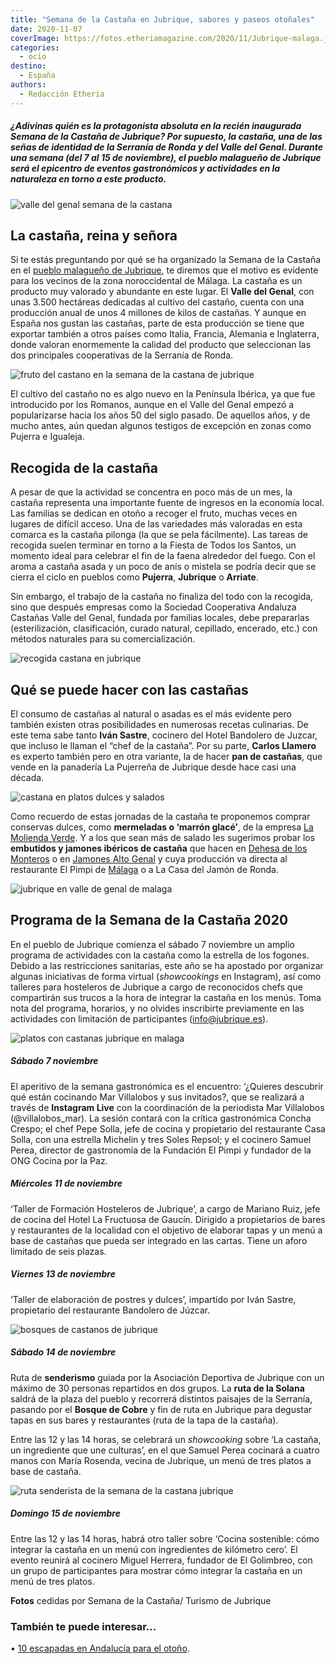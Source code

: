 ```yaml
---
title: "Semana de la Castaña en Jubrique, sabores y paseos otoñales"
date: 2020-11-07
coverImage: https://fotos.etheriamagazine.com/2020/11/Jubrique-malaga.jpg
categories: 
  - ocio
destino: 
  - España
authors: 
  - Redacción Etheria
---
```


##### ¿Adivinas quién es la protagonista absoluta en la recién inaugurada Semana de la Castaña de Jubrique? Por supuesto, la castaña, una de las señas de identidad de la Serranía de Ronda y del Valle del Genal. Durante una semana (del 7 al 15 de noviembre), el pueblo malagueño de Jubrique será el epicentro de eventos gastronómicos y actividades en la naturaleza en torno a este producto.

![valle del genal semana de la castana](https://fotos.etheriamagazine.com/2020/11/Jubrique-malaga.jpg "Bonita panorámica del Valle del Genal con Jubrique en primer plano.")

## La castaña, reina y señora

Si te estás preguntando por qué se ha organizado la Semana de la Castaña en el [pueblo 
malagueño de Jubrique](http://www.jubrique.es), te diremos que el motivo es evidente 
para los vecinos de la zona noroccidental de Málaga. La castaña es un producto muy 
valorado y abundante en este lugar. El **Valle del Genal**, con unas 3.500 hectáreas 
dedicadas al cultivo del castaño, cuenta con una producción anual de unos 4 millones de 
kilos de castañas. Y aunque en España nos gustan las castañas, parte de esta producción 
se tiene que exportar también a otros países como Italia, Francia, Alemania e 
Inglaterra, donde valoran enormemente la calidad del producto que seleccionan las dos 
principales cooperativas de la Serranía de Ronda. 

![fruto del castano en la semana de la castana de jubrique](https://fotos.etheriamagazine.com/2020/11/castana-jubrique.jpg "Las castañas crecen en el interior de unas cápsulas espinosas.")

El cultivo del castaño no es algo nuevo en la Península Ibérica, ya que fue introducido 
por los Romanos, aunque en el Valle del Genal empezó a popularizarse hacia los años 50 
del siglo pasado. De aquellos años, y de mucho antes, aún quedan algunos testigos de 
excepción en zonas como Pujerra e Igualeja. 

## Recogida de la castaña

A pesar de que la actividad se concentra en poco más de un mes, la castaña representa 
una importante fuente de ingresos en la economía local. Las familias se dedican en otoño 
a recoger el fruto, muchas veces en lugares de difícil acceso. Una de las variedades más 
valoradas en esta comarca es la castaña pilonga (la que se pela fácilmente). Las tareas 
de recogida suelen terminar en torno a la Fiesta de Todos los Santos, un momento ideal 
para celebrar el fin de la faena alrededor del fuego. Con el aroma a castaña asada y un 
poco de anís o mistela se podría decir que se cierra el ciclo en pueblos como 
**Pujerra**, **Jubrique** o **Arriate**. 

Sin embargo, el trabajo de la castaña no finaliza del todo con la recogida, sino que 
después empresas como la Sociedad Cooperativa Andaluza Castañas Valle del Genal, fundada 
por familias locales, debe prepararlas (esterilización, clasificación, curado natural, 
cepillado, encerado, etc.) con métodos naturales para su comercialización. 

![recogida castana en jubrique](https://fotos.etheriamagazine.com/2020/11/recogida-castana-jubrique.jpg "La recogida de la castaña, una actividad prioritaria en Jubrique.")

## Qué se puede hacer con las castañas

El consumo de castañas al natural o asadas es el más evidente pero también existen otras 
posibilidades en numerosas recetas culinarias. De este tema sabe tanto **Iván Sastre**, 
cocinero del Hotel Bandolero de Juzcar, que incluso le llaman el “chef de la castaña”. 
Por su parte, **Carlos Llamero** es experto también pero en otra variante, la de hacer 
**pan de castañas**, que vende en la panadería La Pujerreña de Jubrique desde hace casi 
una década. 

![castana en platos dulces y salados](https://fotos.etheriamagazine.com/2020/11/gastronomia-castana.jpg "La castaña, un ingrediente ideal tanto en platos dulces como salados.")

Como recuerdo de estas jornadas de la castaña te proponemos comprar conservas dulces, 
como **mermeladas o ‘marrón glacé’**, de la empresa [La Molienda 
Verde](https://molienda.es/). Y a los que sean más de salado les sugerimos probar los 
**embutidos y jamones ibéricos de castaña** que hacen en [Dehesa de los 
Monteros](https://dehesalosmonteros.com/inicio) o en [Jamones Alto 
Genal](https://sites.google.com/site/jamonesaltogenal/jamones-alto-genal/proceso/productos) 
y cuya producción va directa al restaurante El Pimpi de [Málaga](https://etheriamagazine.com/2018/12/06/fin-de-semana-con-amigas-en-malaga/) 
o a La Casa del Jamón de Ronda. 

![jubrique en valle de genal de malaga](https://fotos.etheriamagazine.com/2020/11/pueblo-Jubrique-malaga.jpg "Jubrique, en el Valle del Genal (Málaga).")

## Programa de la Semana de la Castaña 2020

En el pueblo de Jubrique comienza el sábado 7 noviembre un amplio programa de 
actividades con la castaña como la estrella de los fogones. Debido a las restricciones 
sanitarias, este año se ha apostado por organizar algunas iniciativas de forma virtual 
(_showcookings_ en Instagram), así como talleres para hosteleros de Jubrique a cargo de 
reconocidos chefs que compartirán sus trucos a la hora de integrar la castaña en los 
menús. Toma nota del programa, horarios, y no olvides inscribirte previamente en las 
actividades con limitación de participantes (info@jubrique.es). 

![platos con castanas jubrique en malaga](https://fotos.etheriamagazine.com/2020/11/platos-con-castanas.jpg "La castaña es un ingrediente que aporta un toque especial a muchas recetas.")

##### Sábado 7 noviembre

El aperitivo de la semana gastronómica es el encuentro: ‘¿Quieres descubrir qué están 
cocinando Mar Villalobos y sus invitados?, que se realizará a través de **Instagram 
Live** con la coordinación de la periodista Mar Villalobos (@villalobos\_mar). La sesión 
contará con la crítica gastronómica Concha Crespo; el chef Pepe Solla, jefe de cocina y 
propietario del restaurante Casa Solla, con una estrella Michelin y tres Soles Repsol; y 
el cocinero Samuel Perea, director de gastronomía de la Fundación El Pimpi y fundador de 
la ONG Cocina por la Paz. 

##### Miércoles 11 de noviembre

‘Taller de Formación Hosteleros de Jubrique’, a cargo de Mariano Ruiz, jefe de cocina 
del Hotel La Fructuosa de Gaucín. Dirigido a propietarios de bares y restaurantes de la 
localidad con el objetivo de elaborar tapas y un menú a base de castañas que pueda ser 
integrado en las cartas. Tiene un aforo limitado de seis plazas. 

##### Viernes 13 de noviembre

‘Taller de elaboración de postres y dulces’, impartido por Iván Sastre, propietario del 
restaurante Bandolero de Júzcar. 

![bosques de castanos de jubrique](https://fotos.etheriamagazine.com/2020/11/bosque-castano-jubrique.jpg "Los bosques de castaños lucen espectaculares en otoño.")

##### Sábado 14 de noviembre

Ruta de **senderismo** guiada por la Asociación Deportiva de Jubrique con un máximo de 
30 personas repartidos en dos grupos. La **ruta de la Solana** saldrá de la plaza del 
pueblo y recorrerá distintos paisajes de la Serranía, pasando por el **Bosque de Cobre** 
y fin de ruta en Jubrique para degustar tapas en sus bares y restaurantes (ruta de la 
tapa de la castaña). 

Entre las 12 y las 14 horas, se celebrará un _showcooking_ sobre ‘La castaña, un 
ingrediente que une culturas’, en el que Samuel Perea cocinará a cuatro manos con María 
Rosenda, vecina de Jubrique, un menú de tres platos a base de castaña. 

![ruta senderista de la semana de la castana jubrique](https://fotos.etheriamagazine.com/2020/11/semana-castana-jubrique-malaga.jpg "La Semana de la Castaña también incluye rutas senderistas por el Bosque de Cobre.")

##### Domingo 15 de noviembre

Entre las 12 y las 14 horas, habrá otro taller sobre ‘Cocina sostenible: cómo integrar 
la castaña en un menú con ingredientes de kilómetro cero’. El evento reunirá al cocinero 
Miguel Herrera, fundador de El Golimbreo, con un grupo de participantes para mostrar 
cómo integrar la castaña en un menú de tres platos. 

**Fotos** cedidas por Semana de la Castaña/ Turismo de Jubrique 

### También te puede interesar...

• [10 escapadas en Andalucía para el 
otoño](https://etheriamagazine.com/2020/11/06/10-escapadas-fin-de-semana-andalucia/).
